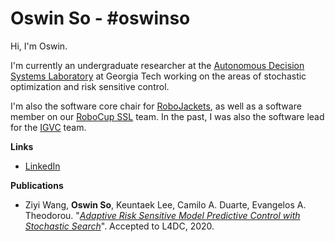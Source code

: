 # Oswin So - #oswinso

Hi, I'm Oswin.

I'm currently an undergraduate researcher at the [Autonomous Decision Systems Laboratory](https://sites.gatech.edu/acds/) at Georgia Tech working on the areas of stochastic optimization and risk sensitive control.

I'm also the software core chair for [RoboJackets](https://robojackets.org), as well as a software member on our [RoboCup SSL](https://github.com/RoboJackets/robocup-software/) team. In the past, I was also the software lead for the [IGVC](https://github.com/RoboJackets/igvc-software) team.


**Links**
- [LinkedIn](linkedin.com/in/oswinso)

**Publications**
- Ziyi Wang, **Oswin So**, Keuntaek Lee, Camilo A. Duarte, Evangelos A. Theodorou. "_[Adaptive Risk Sensitive Model Predictive Control with Stochastic Search](https://arxiv.org/abs/2009.01090)_". Accepted to L4DC, 2020.
